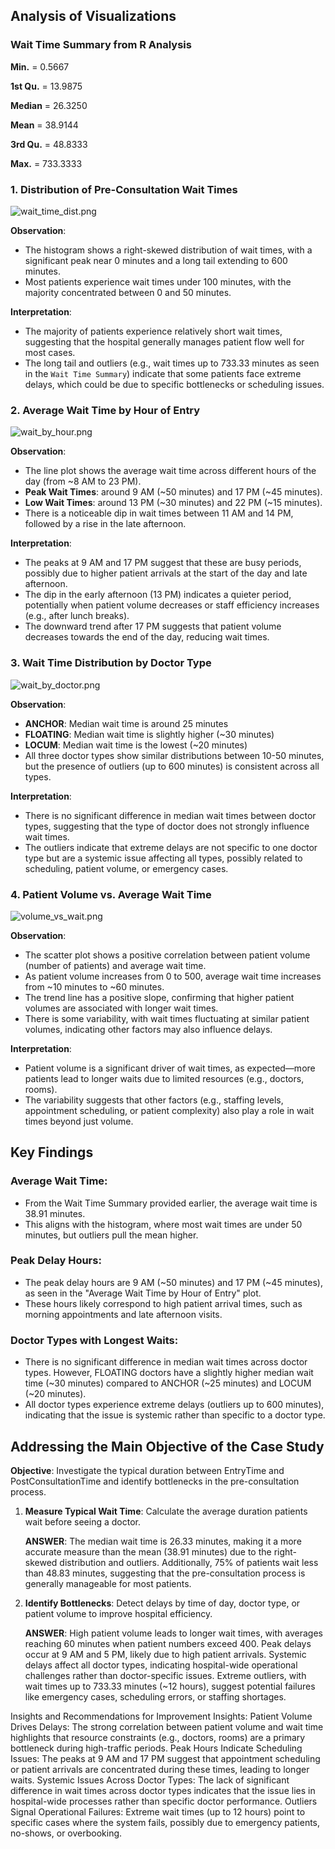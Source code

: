 ## Analysis of Visualizations
### Wait Time Summary from R Analysis

**Min.** = 0.5667

**1st Qu.** = 13.9875   

**Median** = 26.3250 

**Mean** = 38.9144

**3rd Qu.** = 48.8333   

**Max.** = 733.3333 
  
### 1. Distribution of Pre-Consultation Wait Times 

![**wait_time_dist.png**](https://github.com/user-attachments/assets/5b06e83f-cd7c-4780-b4f7-0ca1944fb229)

**Observation**:

- The histogram shows a right-skewed distribution of wait times, with a significant peak near 0 minutes and a long tail extending to 600 minutes.
- Most patients experience wait times under 100 minutes, with the majority concentrated between 0 and 50 minutes.

**Interpretation**:

- The majority of patients experience relatively short wait times, suggesting that the hospital generally manages patient flow well for most cases.
- The long tail and outliers (e.g., wait times up to 733.33 minutes as seen in the `Wait Time Summary`) indicate that some patients face extreme delays, which could be due to specific bottlenecks or scheduling issues.


### 2. Average Wait Time by Hour of Entry 

![**wait_by_hour.png**](https://github.com/user-attachments/assets/1c225860-9a0c-413d-9a71-6023d87c428b)

**Observation**:

- The line plot shows the average wait time across different hours of the day (from ~8 AM to 23 PM).
- **Peak Wait Times**: around 9 AM (~50 minutes) and 17 PM (~45 minutes).
- **Low Wait Times**: around 13 PM (~30 minutes) and 22 PM (~15 minutes).
- There is a noticeable dip in wait times between 11 AM and 14 PM, followed by a rise in the late afternoon.

**Interpretation**:

- The peaks at 9 AM and 17 PM suggest that these are busy periods, possibly due to higher patient arrivals at the start of the day and late afternoon.
- The dip in the early afternoon (13 PM) indicates a quieter period, potentially when patient volume decreases or staff efficiency increases (e.g., after lunch breaks).
- The downward trend after 17 PM suggests that patient volume decreases towards the end of the day, reducing wait times.


### 3. Wait Time Distribution by Doctor Type 

![**wait_by_doctor.png**](https://github.com/user-attachments/assets/938b70c5-355a-41c2-8807-be58b48ead90)

**Observation**: 
- **ANCHOR**: Median wait time is around 25 minutes
- **FLOATING**: Median wait time is slightly higher (~30 minutes)
- **LOCUM**: Median wait time is the lowest (~20 minutes)
- All three doctor types show similar distributions between 10-50 minutes, but the presence of outliers (up to 600 minutes) is consistent across all types.

**Interpretation**:
- There is no significant difference in median wait times between doctor types, suggesting that the type of doctor does not strongly influence wait times.
- The outliers indicate that extreme delays are not specific to one doctor type but are a systemic issue affecting all types, possibly related to scheduling, patient volume, or emergency cases.

### 4. Patient Volume vs. Average Wait Time

![**volume_vs_wait.png**](https://github.com/user-attachments/assets/cd7f5dfd-a072-4fbe-8a64-3516c0ab4ad0)

**Observation**: 
- The scatter plot shows a positive correlation between patient volume (number of patients) and average wait time.
- As patient volume increases from 0 to 500, average wait time increases from ~10 minutes to ~60 minutes.
- The trend line has a positive slope, confirming that higher patient volumes are associated with longer wait times.
- There is some variability, with wait times fluctuating at similar patient volumes, indicating other factors may also influence delays.

**Interpretation**:
- Patient volume is a significant driver of wait times, as expected—more patients lead to longer waits due to limited resources (e.g., doctors, rooms).
- The variability suggests that other factors (e.g., staffing levels, appointment scheduling, or patient complexity) also play a role in wait times beyond just volume.

## Key Findings

### **Average Wait Time**:
- From the Wait Time Summary provided earlier, the average wait time is 38.91 minutes.
- This aligns with the histogram, where most wait times are under 50 minutes, but outliers pull the mean higher.

### **Peak Delay Hours**:
- The peak delay hours are 9 AM (~50 minutes) and 17 PM (~45 minutes), as seen in the "Average Wait Time by Hour of Entry" plot.
- These hours likely correspond to high patient arrival times, such as morning appointments and late afternoon visits.

### **Doctor Types with Longest Waits**:
- There is no significant difference in median wait times across doctor types. However, FLOATING doctors have a slightly higher median wait time (~30 minutes) compared to ANCHOR (~25 minutes) and LOCUM (~20 minutes).
- All doctor types experience extreme delays (outliers up to 600 minutes), indicating that the issue is systemic rather than specific to a doctor type.

## Addressing the Main Objective of the Case Study
**Objective**: Investigate the typical duration between EntryTime and PostConsultationTime and identify bottlenecks in the pre-consultation process.
1. **Measure Typical Wait Time**: Calculate the average duration patients wait before seeing a doctor.

   **ANSWER**: The median wait time is 26.33 minutes, making it a more accurate measure than the mean (38.91 minutes) due to the right-skewed distribution and outliers. Additionally, 75% of patients wait less than 48.83 minutes, suggesting that the pre-consultation process is generally manageable for most patients.

2. **Identify Bottlenecks**: Detect delays by time of day, doctor type, or patient volume to improve hospital efficiency.

   **ANSWER**: High patient volume leads to longer wait times, with averages reaching 60 minutes when patient numbers exceed 400. Peak delays occur at 9 AM and 5 PM, likely due to high patient arrivals. Systemic delays affect all doctor types, indicating hospital-wide operational challenges rather than doctor-specific issues. Extreme outliers, with wait times up to 733.33 minutes (~12 hours), suggest potential failures like emergency cases, scheduling errors, or staffing shortages.

Insights and Recommendations for Improvement
Insights:
Patient Volume Drives Delays: The strong correlation between patient volume and wait time highlights that resource constraints (e.g., doctors, rooms) are a primary bottleneck during high-traffic periods.
Peak Hours Indicate Scheduling Issues: The peaks at 9 AM and 17 PM suggest that appointment scheduling or patient arrivals are concentrated during these times, leading to longer waits.
Systemic Issues Across Doctor Types: The lack of significant difference in wait times across doctor types indicates that the issue lies in hospital-wide processes rather than specific doctor performance.
Outliers Signal Operational Failures: Extreme wait times (up to 12 hours) point to specific cases where the system fails, possibly due to emergency patients, no-shows, or overbooking.
